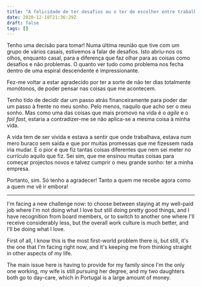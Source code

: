 ```yaml
---
title: "A felicidade de ter desafios ou o ter de escolher entre trabalhos"
date: 2020-12-18T21:36:29Z
draft: false
tags: []
---
```


Tenho uma decisão para tomar! Numa última reunião que tive com um grupo de vários casais, estivemos a falar de desafios. Isto abriu-nos os olhos, enquanto casal, para a diferença que faz olhar para as coisas como desafios e não problemas. O quanto ver tudo como problema nos fecha dentro de uma espiral descendente é impressionante.

Fez-me voltar a estar agradecido por ter a sorte de não ter dias totalmente monótonos, de poder pensar nas coisas que me acontecem.

Tenho tido de decidir dar um passo atrás financeiramente para poder dar um passo à frente no meu sonho. Pelo menos, naquilo que acho ser o meu sonho. Mas como uma das coisas que mais promovo na vida é o *agile* e o *fail fast*, estaria a contradizer-me se não aplica-se a mesma coisa à minha vida.

A vida tem de ser vivida e estava a sentir que onde trabalhava, estava num mero buraco sem saída e que por muitas promessas que me fizessem nada iria mudar. E o pior é que fiz tantas coisas diferentes que nem sei meter no currículo aquilo que fiz. Sei sim, que me ensinou muitas coisas para começar projectos novos e talvez cumprir o meu grande sonho: ter a minha empresa.

Portanto, sim. Só tenho a agradecer! Tanto a quem me recebe agora como a quem me vê ir embora!

----
I'm facing a new challenge now: to choose between staying at my well-paid job where I'm not doing what I love but still doing pretty good things, and I have recognition from board members, or to switch to another one where I'll receive considerably less, but the overall work culture is much better, and I'll be doing what I love.

First of all, I know this is the most first-world problem there is, but still, it's the one that I'm facing right now, and it's keeping me from thinking straight in other aspects of my life.

The main issue here is having to provide for my family since I'm the only one working, my wife is still pursuing her degree, and my two daughters both go to day-care, which in Portugal is a large amount of money.